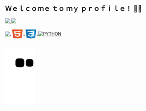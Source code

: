## Ｗｅｌｃｏｍｅ ｔｏ  ｍｙ  ｐｒｏｆｉｌｅ！ 🔭✨

 <div>
   <a href="https://github.com/MIYATAKR4">
  <img height="120em" src="https://github-readme-stats.vercel.app/api/top-langs/?username=MIYATAKR4&layout=compact&theme=nightowl"/>
  <img height="120em" src="https://github-readme-stats.vercel.app/api?username=MIYATAKR4&show_icons=true&theme=nightowl&include_all_commits=true&count_private=true"/>
 
<div style="display: inline_block"><br>
  <img align="center" width="130" src="https://i.pinimg.com/564x/98/17/0d/98170d19dcc14f73e8a3095ccab7b78b.jpg">
  <img align="center" alt="HTML" height="30" width="40" src="https://raw.githubusercontent.com/devicons/devicon/master/icons/html5/html5-original.svg">
  <img align="center" alt="CSS" height="30" width="40" src="https://raw.githubusercontent.com/devicons/devicon/master/icons/css3/css3-original.svg">
  <img align="center" alt="PYTHON" height="30" width="40" src="https://cdn.jsdelivr.net/gh/devicons/devicon/icons/python/python-original.svg">
 
</div>

<br>
 



</div>

![Snake animation](https://github.com/MIYATAKR4/MIYATAKR4/blob/output/github-contribution-grid-snake.svg)
